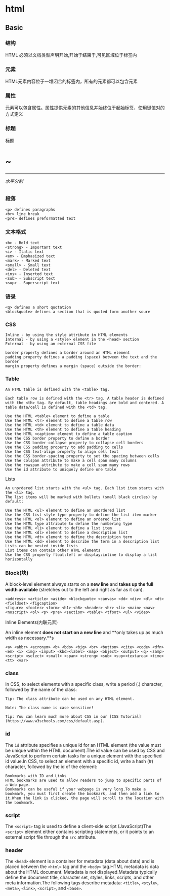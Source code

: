 # html

## Basic

### 结构

HTML  必须以文档类型声明开始<!DCOTYPE html>,开始于<html>结束于</html>,可见区域位于<body></body>标签内

### 元素

HTML元素内容位于一堆闭合的标签内，所有的元素都可以包含元素

### 属性

元素可以包含属性。属性提供元素的其他信息并始终位于起始标签，使用键值对的方式定义

### 标题

标题<h1>~<h6> <hr>水平分割

### 段落

```
<p> defines paragraphs
<br> line break
<pre> defines preformatted text
```

### 文本格式

```
<b> - Bold text
<strong> - Important text
<i> - Italic text
<em> - Emphasized text
<mark> - Marked text
<small> - Small text
<del> - Deleted text
<ins> - Inserted text
<sub> - Subscript text
<sup> - Superscript text
```

### 语录

```
<q> defines a short quotation
<blockquote> defines a section that is quoted form another soure
```

### CSS

```
Inline - by using the style attribute in HTML elements
Internal - by using a <style> element in the <head> section
External - by using an external CSS file

border property defines a border around an HTML element
padding property defines a padding (space) between the text and the border
margin property defines a margin (space) outside the border:
```

### Table

```
An HTML table is defined with the <table> tag.

Each table row is defined with the <tr> tag. A table header is defined with the <th> tag. By default, table headings are bold and centered. A table data/cell is defined with the <td> tag.

Use the HTML <table> element to define a table
Use the HTML <tr> element to define a table row
Use the HTML <td> element to define a table data
Use the HTML <th> element to define a table heading
Use the HTML <caption> element to define a table caption
Use the CSS border property to define a border
Use the CSS border-collapse property to collapse cell borders
Use the CSS padding property to add padding to cells
Use the CSS text-align property to align cell text
Use the CSS border-spacing property to set the spacing between cells
Use the colspan attribute to make a cell span many columns
Use the rowspan attribute to make a cell span many rows
Use the id attribute to uniquely define one table
```

Lists

```
An unordered list starts with the <ul> tag. Each list item starts with the <li> tag.
The list items will be marked with bullets (small black circles) by default:

Use the HTML <ul> element to define an unordered list
Use the CSS list-style-type property to define the list item marker
Use the HTML <ol> element to define an ordered list
Use the HTML type attribute to define the numbering type
Use the HTML <li> element to define a list item
Use the HTML <dl> element to define a description list
Use the HTML <dt> element to define the description term
Use the HTML <dd> element to describe the term in a description list
Lists can be nested inside lists
List items can contain other HTML elements
Use the CSS property float:left or display:inline to display a list horizontally
```

### Block(块)
A block-level element always starts on a **new line** and **takes up the full width available** (stretches out to the left and right as far as it can).
```
<address> <article> <aside> <blockquote> <canvas> <dd> <div> <dl> <dt> <fieldset> <figcaption>
<figure> <footer> <form> <h1>-<h6> <header> <hr> <li> <main> <nav> <noscript> <ol> <p> <pre> <section> <table> <tfoot> <ul> <video>
```

Inline Elements(内联元素)

An inline element **does not start on a new line** and **only takes up as much width as necessary.**s

```
<a> <abbr> <acronym> <b> <bdo> <big> <br> <button> <cite> <code> <dfn> <em> <i> <img> <input> <kbd><label> <map> <object> <output> <q> <samp> <script> <select> <small> <span> <strong> <sub> <sup><textarea> <time> <tt> <var>
```

### class

In CSS, to select elements with a specific class, write a period (.) character, followed by the name of the class:

```
Tip: The class attribute can be used on any HTML element.

Note: The class name is case sensitive!

Tip: You can learn much more about CSS in our [CSS Tutorial](https://www.w3schools.com/css/default.asp).
```

### id

The `id` attribute specifies a unique id for an HTML element (the value must be unique within the HTML document).The id value can be used by CSS and JavaScript to perform certain tasks for a unique element with the specified id value.In CSS, to select an element with a specific id, write a hash (#) character, followed by the id of the element:

```
Bookmarks with ID and Links
HTML bookmarks are used to allow readers to jump to specific parts of a Web page.
Bookmarks can be useful if your webpage is very long.To make a bookmark, you must first create the bookmark, and then add a link to it.When the link is clicked, the page will scroll to the location with the bookmark.
```

### script

The `<script>` tag is used to define a client-side script (JavaScript)The `<script>` element either contains scripting statements, or it points to an external script file through the `src` attribute.

### header

The `<head>` element is a container for metadata (data about data) and is placed between the `<html>` tag and the `<body>` tag.HTML metadata is data about the HTML document. Metadata is not displayed.Metadata typically define the document title, character set, styles, links, scripts, and other meta information.The following tags describe metadata: `<title>`, `<style>`, `<meta>`, `<link>`, `<script>`, and `<base>`.
